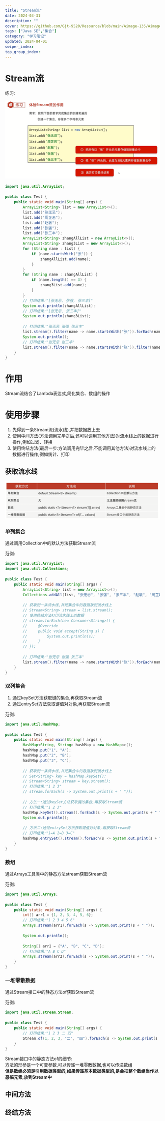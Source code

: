 ```yaml
---
title: "Stream流"
date: 2024-03-31
description: ""
cover: https://github.com/Gjt-9520/Resource/blob/main/Aimage-135/Aimage109.jpg?raw=true
tags: ["Java SE","集合"]
category: "学习笔记"
updated: 2024-04-01
swiper_index: 
top_group_index: 
---
```


# Stream流

练习:

![Stream流体验练习](../images/Stream流体验练习.png)

```java
import java.util.ArrayList;

public class Test {
    public static void main(String[] args) {
        ArrayList<String> list = new ArrayList<>();
        list.add("张无忌");
        list.add("周芷若");
        list.add("赵敏");
        list.add("张强");
        list.add("张三丰");
        ArrayList<String> zhangAllList = new ArrayList<>();
        ArrayList<String> zhang3List = new ArrayList<>();
        for (String name : list) {
            if (name.startsWith("张")) {
                zhangAllList.add(name);
            }
        }
        for (String name : zhangAllList) {
            if (name.length() == 3) {
                zhang3List.add(name);
            }
        }
        // 打印结果:"[张无忌, 张强, 张三丰]"
        System.out.println(zhangAllList);
        // 打印结果:"[张无忌, 张三丰]"
        System.out.println(zhang3List);

        // 打印结果:"张无忌 张强 张三丰"
        list.stream().filter(name -> name.startsWith("张")).forEach(name -> System.out.print(name + " "));
        System.out.println();
        // 打印结果:"张无忌 张三丰"
        list.stream().filter(name -> name.startsWith("张")).filter(name -> name.length() == 3).forEach(name -> System.out.print(name + " "));
    }
}
```

# 作用

Stream流结合了Lambda表达式,简化集合、数组的操作

# 使用步骤

1. 先得到一条Stream流(流水线),并把数据放上去
2. 使用中间方法(方法调用完毕之后,还可以调用其他方法)对流水线上的数据进行操作,例如过滤、转换        
3. 使用终结方法(最后一步:方法调用完毕之后,不能调用其他方法)对流水线上的数据进行操作,例如统计、打印    

## 获取流水线

![获取流水线](../images/获取流水线.png)

### 单列集合

通过调用Collection中的默认方法获取Stream流

范例:

```java
import java.util.ArrayList;
import java.util.Collections;

public class Test {
    public static void main(String[] args) {
        ArrayList<String> list = new ArrayList<>();
        Collections.addAll(list, "张无忌", "张强", "张三丰", "赵敏", "周芷若");

        // 获取到一条流水线,并把集合中的数据放到流水线上
        // Stream<String> stream = list.stream();
        // 使用终结方法打印流水线上的数据
        // stream.forEach(new Consumer<String>() {
        //     @Override
        //     public void accept(String s) {
        //         System.out.println(s);
        //     }
        // });

        // 打印结果:"张无忌 张强 张三丰"
        list.stream().filter(name -> name.startsWith("张")).forEach(name -> System.out.print(name + " "));
    }
}
```

### 双列集合

1. 通过keySet方法获取键的集合,再获取Stream流
2. 通过entrySet方法获取键值对对象,再获取Stream流

范例:

```java
import java.util.HashMap;

public class Test {
    public static void main(String[] args) {
        HashMap<String, String> hashMap = new HashMap<>();
        hashMap.put("1", "A");
        hashMap.put("2", "B");
        hashMap.put("3", "C");

        // 获取到一条流水线,并把集合中的数据放到流水线上
        // Set<String> key = hashMap.keySet();
        // Stream<String> stream = key.stream();
        // 打印结果:"1 2 3"
        // stream.forEach(s -> System.out.print(s + " "));

        // 方法一:通过keySet方法获取键的集合,再获取Stream流
        // 打印结果:"1 2 3"
        hashMap.keySet().stream().forEach(s -> System.out.print(s + " "));
        System.out.println();

        // 方法二:通过entrySet方法获取键值对对象,再获取Stream流
        // 打印结果:"1=A 2=B 3=C"
        hashMap.entrySet().stream().forEach(s -> System.out.print(s + " "));
    }
}
```

### 数组

通过Arrays工具类中的静态方法stream获取Stream流

范例:

```java
import java.util.Arrays;

public class Test {
    public static void main(String[] args) {
        int[] arr1 = {1, 2, 3, 4, 5, 6};
        // 打印结果:"1 2 3 4 5 6"
        Arrays.stream(arr1).forEach(s -> System.out.print(s + " "));

        System.out.println();

        String[] arr2 = {"A", "B", "C", "D"};
        // 打印结果:"A B C D"
        Arrays.stream(arr2).forEach(s -> System.out.print(s + " "));
    }
}
```

### 一堆零散数据

通过Stream接口中的静态方法of获取Stream流

范例:

```java
import java.util.stream.Stream;

public class Test {
    public static void main(String[] args) {
        // 打印结果:"1 2 3 二 四"
        Stream.of(1, 2, 3, "二", "四").forEach(s -> System.out.print(s + " "));
    }
}
```

Stream接口中的静态方法of的细节:         
方法的形参是一个可变参数,可以传递一堆零散数据,也可以传递数组           
**但是数组必须是引用数据类型的,如果传递基本数据类型的,是会把整个数组当作以恶搞元素,放到Stream中**

## 中间方法



## 终结方法